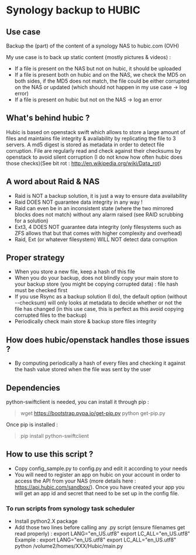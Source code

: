 # Synology backup to HUBIC


## Use case
Backup the (part) of the content of a synology NAS to hubic.com (OVH)

My use case is to back up static content (mostly pictures & videos) :
* If a file is present on the NAS but not on hubic, it should be uploaded
* If a file is present both on hubic and on the NAS, we check the MD5 on both sides, if the MD5 does not match, the file could be either corrupted on the NAS or updated (which should not happen in my use case -> log error)
* If a file is present on hubic but not on the NAS -> log an error


## What's behind hubic ?
Hubic is based on openstack swift which allows to store a large amount of files and maintains file integrity & availability by replicating the file to 3 servers.
A md5 digest is stored as metadata in order to detect file corruption.
File are regularly read and check against their checksums by openstack to avoid silent corruption (I do not know how often hubic does those checks)(See bit rot : http://en.wikipedia.org/wiki/Data_rot)

## A word about Raid & NAS
* Raid is NOT a backup solution, it is just a way to ensure data availability
* Raid DOES NOT guarantee data integrity in any way !
* Raid can even be in an inconsistent state (where the two mirrored blocks does not match) without any alarm raised (see RAID scrubbing for a solution)
* Ext3, 4 DOES NOT guarantee data integrity (only filesystems such as ZFS allows that but that comes with higher complexity and overhead)
* Raid, Ext (or whatever filesystem) WILL NOT detect data corruption

## Proper strategy
* When you store a new file, keep a hash of this file
* When you do your backup, does not blindly copy your main store to your backup store (you might be copying corrupted data) : file hash must be checked first
* If you use Rsync as a backup solution (I do), the default option (without --checksum) will only looks at metadata to decide whether or not the file has changed (in this use case, this is perfect as this avoid copying corrupted files to the backup)
* Periodically check main store & backup store files integrity 

## How does hubic/openstack handles those issues ?
* By computing periodically a hash of every files and checking it against the hash value stored when the file was sent by the user

## Dependencies
python-swiftclient is needed, you can install it through pip :

> wget https://bootstrap.pypa.io/get-pip.py
> python get-pip.py

Once pip is installed :
>pip install python-swiftclient

## How to use this script ?
* Copy config_sample.py to config.py and edit it according to your needs
* You will need to register an app on hubic on your account in order to access the API from your NAS (more details here : https://api.hubic.com/sandbox/). Once you have created your app you will get an app id and secret that need to be set up in the config file.


### To run scripts from synology task scheduler
* Install python2.X package
* Add those two lines before calling any .py script (ensure filenames get read properly) :
    export LANG="en_US.utf8"
    export LC_ALL="en_US.utf8"
    Example :
        export LANG="en_US.utf8"
        export LC_ALL="en_US.utf8"
        python /volume2/homes/XXX/Hubic/main.py
